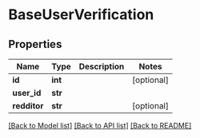 # BaseUserVerification

## Properties
Name | Type | Description | Notes
------------ | ------------- | ------------- | -------------
**id** | **int** |  | [optional] 
**user_id** | **str** |  | 
**redditor** | **str** |  | [optional] 

[[Back to Model list]](../README.md#documentation-for-models) [[Back to API list]](../README.md#documentation-for-api-endpoints) [[Back to README]](../README.md)


